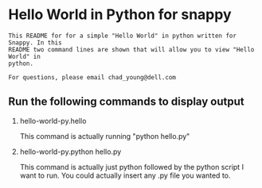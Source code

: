 # Hello World in Python for snappy

	This README for for a simple "Hello World" in python written for Snappy. In this  
	README two command lines are shown that will allow you to view "Hello World" in
	python.

	For questions, please email chad_young@dell.com

## Run the following commands to display output


1. hello-world-py.hello

	This command is actually running "python hello.py"

2. hello-world-py.python hello.py

	This command is actually just python followed by the python script I want to run. You could
	actually insert any .py file you wanted to.
